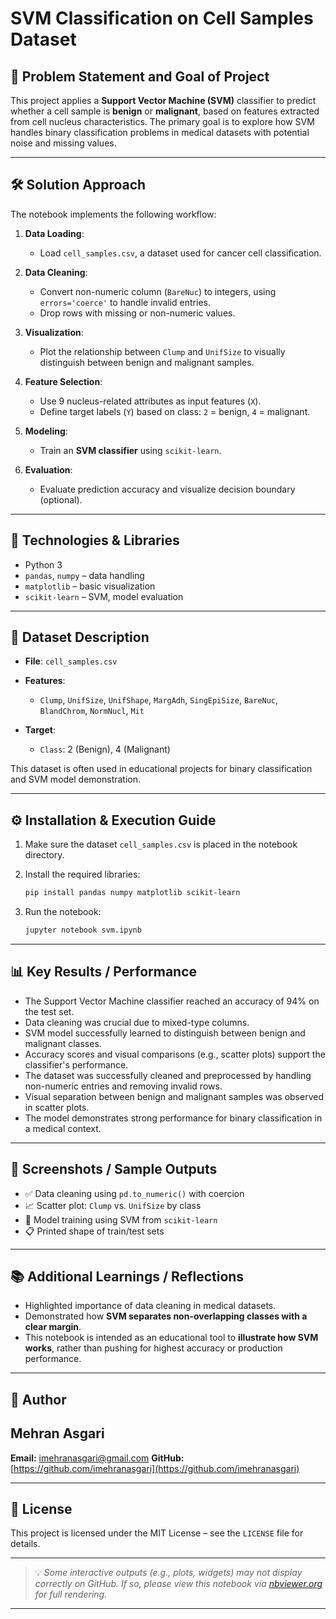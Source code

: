 # SVM Classification on Cell Samples Dataset

## 🎯 Problem Statement and Goal of Project

This project applies a **Support Vector Machine (SVM)** classifier to predict whether a cell sample is **benign** or **malignant**, based on features extracted from cell nucleus characteristics. The primary goal is to explore how SVM handles binary classification problems in medical datasets with potential noise and missing values.

---

## 🛠 Solution Approach

The notebook implements the following workflow:

1. **Data Loading**:

   * Load `cell_samples.csv`, a dataset used for cancer cell classification.
2. **Data Cleaning**:

   * Convert non-numeric column (`BareNuc`) to integers, using `errors='coerce'` to handle invalid entries.
   * Drop rows with missing or non-numeric values.
3. **Visualization**:

   * Plot the relationship between `Clump` and `UnifSize` to visually distinguish between benign and malignant samples.
4. **Feature Selection**:

   * Use 9 nucleus-related attributes as input features (`X`).
   * Define target labels (`Y`) based on class: `2` = benign, `4` = malignant.
5. **Modeling**:

   * Train an **SVM classifier** using `scikit-learn`.
6. **Evaluation**:

   * Evaluate prediction accuracy and visualize decision boundary (optional).

---

## 🧰 Technologies & Libraries

* Python 3
* `pandas`, `numpy` – data handling
* `matplotlib` – basic visualization
* `scikit-learn` – SVM, model evaluation

---

## 📁 Dataset Description

* **File**: `cell_samples.csv`
* **Features**:

  * `Clump`, `UnifSize`, `UnifShape`, `MargAdh`, `SingEpiSize`, `BareNuc`, `BlandChrom`, `NormNucl`, `Mit`
* **Target**:

  * `Class`: 2 (Benign), 4 (Malignant)

This dataset is often used in educational projects for binary classification and SVM model demonstration.

---

## ⚙️ Installation & Execution Guide

1. Make sure the dataset `cell_samples.csv` is placed in the notebook directory.
2. Install the required libraries:

   ```bash
   pip install pandas numpy matplotlib scikit-learn
   ```
3. Run the notebook:

   ```bash
   jupyter notebook svm.ipynb
   ```

---

## 📊 Key Results / Performance

* The Support Vector Machine classifier reached an accuracy of 94% on the test set.
* Data cleaning was crucial due to mixed-type columns.
* SVM model successfully learned to distinguish between benign and malignant classes.
* Accuracy scores and visual comparisons (e.g., scatter plots) support the classifier's performance.
* The dataset was successfully cleaned and preprocessed by handling non-numeric entries and removing invalid rows.
* Visual separation between benign and malignant samples was observed in scatter plots.
* The model demonstrates strong performance for binary classification in a medical context.

---

## 📸 Screenshots / Sample Outputs

* ✅ Data cleaning using `pd.to_numeric()` with coercion
* 📈 Scatter plot: `Clump` vs. `UnifSize` by class
* 🧠 Model training using SVM from `scikit-learn`
* 📋 Printed shape of train/test sets

---

## 📚 Additional Learnings / Reflections

* Highlighted importance of data cleaning in medical datasets.
* Demonstrated how **SVM separates non-overlapping classes with a clear margin**.
* This notebook is intended as an educational tool to **illustrate how SVM works**, rather than pushing for highest accuracy or production performance.

---

## 👤 Author

## Mehran Asgari

**Email:** [imehranasgari@gmail.com](mailto:imehranasgari@gmail.com)
**GitHub:** [https://github.com/imehranasgari](https://github.com/imehranasgari)

---

## 📄 License

This project is licensed under the MIT License – see the `LICENSE` file for details.

---

> 💡 *Some interactive outputs (e.g., plots, widgets) may not display correctly on GitHub. If so, please view this notebook via [nbviewer.org](https://nbviewer.org) for full rendering.*

---

